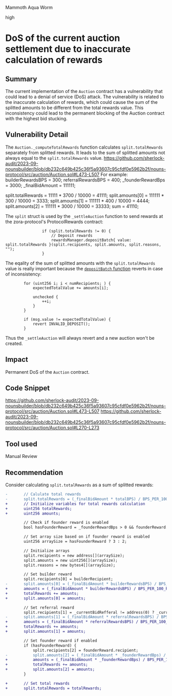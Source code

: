 Mammoth Aqua Worm

high

# DoS of the current auction settlement due to inaccurate calculation of rewards

## Summary
The current implementation of the `Auction` contract has a vulnerability that could lead to a denial of service (DoS) attack. The vulnerability is related to the inaccurate calculation of rewards, which could cause the sum of the splitted amounts to be different from the total rewards value. This inconsistency could lead to the permanent blocking of the Auction contract with the highest bid stucking.

## Vulnerability Detail
The `Auction._computeTotalRewards` function calculates `split.totalRewards` separately from splitted rewards. It leads to the sum of splitted amounts not always equal to the `split.totalRewards` value.
https://github.com/sherlock-audit/2023-09-nounsbuilder/blob/db232c649b425c36f5a93607c95cfdf0e5962b2f/nouns-protocol/src/auction/Auction.sol#L473-L507
For example:
builderRewardsBPS = 300;
referralRewardsBPS = 400;
_founderRewardBps = 3000;
_finalBidAmount = 111111;

split.totalRewards = 11111 * 3700 / 10000 = 41111;
split.amounts[0] = 111111 * 300 / 10000 = 3333;
split.amounts[1] = 111111 * 400 / 10000 = 4444;
split.amounts[2] = 111111 * 3000 / 10000 = 33333;
sum = 41110;

The `split` struct is used by the `_settleAuction` function to send rewards at the zora-protocol's ProtocolRewards contract:
```solidity
                if (split.totalRewards != 0) {
                    // Deposit rewards
                    rewardsManager.depositBatch{ value: split.totalRewards }(split.recipients, split.amounts, split.reasons, "");
                }
```
The eqality of the sum of splitted amounts with the `split.totalRewards` value is really important because the [`depositBatch` function](https://github.com/ourzora/zora-protocol/blob/ea27f01693769fb3d85fc518be196acd15fa0664/packages/protocol-rewards/src/ProtocolRewards.sol#L55-L65) reverts in case of inconsistency:
```solidity
        for (uint256 i; i < numRecipients; ) {
            expectedTotalValue += amounts[i];

            unchecked {
                ++i;
            }
        }

        if (msg.value != expectedTotalValue) {
            revert INVALID_DEPOSIT();
        }
```
Thus the `_settleAuction` will always revert and a new auction won't be created.

## Impact
Permanent DoS of the `Auction` contract.

## Code Snippet
https://github.com/sherlock-audit/2023-09-nounsbuilder/blob/db232c649b425c36f5a93607c95cfdf0e5962b2f/nouns-protocol/src/auction/Auction.sol#L473-L507
https://github.com/sherlock-audit/2023-09-nounsbuilder/blob/db232c649b425c36f5a93607c95cfdf0e5962b2f/nouns-protocol/src/auction/Auction.sol#L270-L273

## Tool used
Manual Review

## Recommendation
Consider calculating `split.totalRewards` as a sum of splitted rewards:
```diff
-       // Calulate total rewards
-       split.totalRewards = (_finalBidAmount * totalBPS) / BPS_PER_100_PERCENT;
+       // Initialize variables for total rewards calculation
+       uint256 totalRewards;
+       uint256 amounts;

        // Check if founder reward is enabled
        bool hasFounderReward = _founderRewardBps > 0 && founderReward.recipient != address(0);

        // Set array size based on if founder reward is enabled
        uint256 arraySize = hasFounderReward ? 3 : 2;

        // Initialize arrays
        split.recipients = new address[](arraySize);
        split.amounts = new uint256[](arraySize);
        split.reasons = new bytes4[](arraySize);

        // Set builder reward
        split.recipients[0] = builderRecipient;
-       split.amounts[0] = (_finalBidAmount * builderRewardsBPS) / BPS_PER_100_PERCENT;
+       amounts = (_finalBidAmount * builderRewardsBPS) / BPS_PER_100_PERCENT;
+       totalRewards += amounts;
+       split.amounts[0] = amounts;

        // Set referral reward
        split.recipients[1] = _currentBidRefferal != address(0) ? _currentBidRefferal : builderRecipient;
-       split.amounts[1] = (_finalBidAmount * referralRewardsBPS) / BPS_PER_100_PERCENT;
+       amounts = (_finalBidAmount * referralRewardsBPS) / BPS_PER_100_PERCENT;
+       totalRewards += amounts;
+       split.amounts[1] = amounts;

        // Set founder reward if enabled
        if (hasFounderReward) {
            split.recipients[2] = founderReward.recipient;
-           split.amounts[2] = (_finalBidAmount * _founderRewardBps) / BPS_PER_100_PERCENT;
+           amounts = (_finalBidAmount * _founderRewardBps) / BPS_PER_100_PERCENT;
+           totalRewards += amounts;
+           split.amounts[2] = amounts;
        }

+       // Set total rewards
+       split.totalRewards = totalRewards;
```